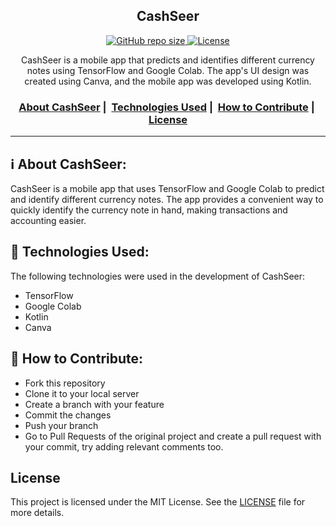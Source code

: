 <h2 align="center">CashSeer</h2>

<p align="center">
  <a href="https://github.com/yourusername/CashSeer">
    <img alt="GitHub repo size" src="https://img.shields.io/github/repo-size/yourusername/CashSeer?style=for-the-badge">
  </a>
  <a href="https://github.com/yourusername/CashSeer/blob/main/LICENSE">
    <img alt="License" src="https://img.shields.io/github/license/yourusername/CashSeer?style=for-the-badge">
  </a>
</p>

<p align="center">
CashSeer is a mobile app that predicts and identifies different currency notes using TensorFlow and Google Colab. The app's UI design was created using Canva, and the mobile app was developed using Kotlin.
</p>

<h3 align="center">
  <a href="#information_source">About CashSeer</a>&nbsp;|&nbsp;
  <a href="#rocket-technologies-used">Technologies Used</a>&nbsp;|&nbsp;
  <a href="#link-how-to-contribute">How to Contribute</a>&nbsp;|&nbsp;
  <a href="#license">License</a>
</h3>

___

## :information_source: About CashSeer:

CashSeer is a mobile app that uses TensorFlow and Google Colab to predict and identify different currency notes. The app provides a convenient way to quickly identify the currency note in hand, making transactions and accounting easier.

## :rocket: Technologies Used:

The following technologies were used in the development of CashSeer:

- TensorFlow
- Google Colab
- Kotlin
- Canva

## :link: How to Contribute:

- Fork this repository
- Clone it to your local server
- Create a branch with your feature
- Commit the changes
- Push your branch
- Go to Pull Requests of the original project and create a pull request with your commit, try adding relevant comments too.

## License

This project is licensed under the MIT License. See the [LICENSE](LICENSE) file for more details.
